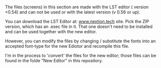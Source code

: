 The files (screens) in this section are made with the LST editor ( version <0.54) and can not be used or with the latest version (v 0.56 or up).

You can download the LST Editor at: www.nextion.tech site. Pick the ZIP version, which has an .exec file in it. That one doesn't need to be installed and can be used together with the new editor.

However, you can modify the files by changing / substitute the fonts into an accepted font-type for the new Ediotor and recompile this file.

I'm in the process to 'convert' the files for the new editor; those files can be found in the folde "New Editor" in this repository.
